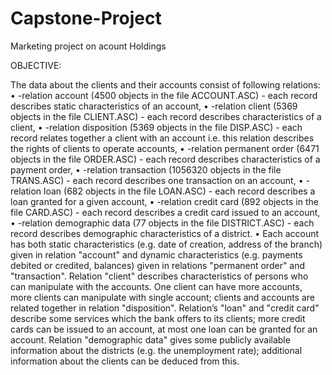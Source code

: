 # Capstone-Project
Marketing project on acount Holdings

OBJECTIVE:

The data about the clients and their accounts consist of following relations:
• -relation account (4500 objects in the file ACCOUNT.ASC) - each record describes static 
characteristics of an account,
• -relation client (5369 objects in the file CLIENT.ASC) - each record describes characteristics of 
a client,
• -relation disposition (5369 objects in the file DISP.ASC) - each record relates together a client 
with an account i.e. this relation describes the rights of clients to operate accounts,
• -relation permanent order (6471 objects in the file ORDER.ASC) - each record describes 
characteristics of a payment order,
• -relation transaction (1056320 objects in the file TRANS.ASC) - each record describes one 
transaction on an account,
• -relation loan (682 objects in the file LOAN.ASC) - each record describes a loan granted for a 
given account,
• -relation credit card (892 objects in the file CARD.ASC) - each record describes a credit card 
issued to an account,
• -relation demographic data (77 objects in the file DISTRICT.ASC) - each record describes 
demographic characteristics of a district.
• Each account has both static characteristics (e.g. date of creation, address of the branch) 
given in relation "account" and dynamic characteristics (e.g. payments debited or credited, 
balances) given in relations "permanent order" and "transaction". Relation "client" describes 
characteristics of persons who can manipulate with the accounts. One client can have more 
accounts, more clients can manipulate with single account; clients and accounts are related 
together in relation "disposition". Relation’s "loan" and "credit card" describe some services 
which the bank offers to its clients; more credit cards can be issued to an account, at most 
one loan can be granted for an account. Relation "demographic data" gives some publicly 
available information about the districts (e.g. the unemployment rate); additional
information about the clients can be deduced from this.
